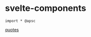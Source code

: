# svelte-components

`import * @apsc`


[quotes](https://programming-quotes-api.herokuapp.com/index.html)
